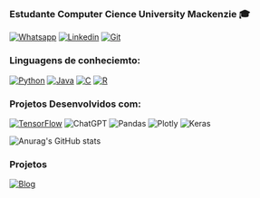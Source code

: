 ### Estudante Computer Cience University Mackenzie :mortar_board:
[![Whatsapp](	https://img.shields.io/badge/WhatsApp-25D366?style=for-the-badge&logo=whatsapp&logoColor=white)](https://wa.me/5511940198953) [![Linkedin](https://img.shields.io/badge/LinkedIn-0077B5?style=for-the-badge&logo=linkedin&logoColor=white)](https://www.linkedin.com/in/nicolas-carmona-rondon/) [![Git](https://img.shields.io/badge/GitHub-100000?style=for-the-badge&logo=github&logoColor=white)](https://github.com/nc-rondon/nc-rondon)
### Linguagens de conheciemto:
[![Python](https://img.shields.io/badge/Python-14354C?style=for-the-badge&logo=python&logoColor=white)]() [![Java](https://img.shields.io/badge/Java-ED8B00?style=for-the-badge&logo=openjdk&logoColor=white)]() [![C](https://img.shields.io/badge/C-00599C?style=for-the-badge&logo=c&logoColor=white)]() [![R](	https://img.shields.io/badge/R-276DC3?style=for-the-badge&logo=r&logoColor=white)]()
### Projetos Desenvolvidos com:
[![TensorFlow](https://img.shields.io/badge/TensorFlow-FF6F00?style=for-the-badge&logo=tensorflow&logoColor=white)]() ![ChatGPT](https://img.shields.io/badge/chatGPT-74aa9c?style=for-the-badge&logo=openai&logoColor=white) ![Pandas](https://img.shields.io/badge/pandas-%23150458.svg?style=for-the-badge&logo=pandas&logoColor=white) ![Plotly](https://img.shields.io/badge/Plotly-%233F4F75.svg?style=for-the-badge&logo=plotly&logoColor=white) ![Keras](https://img.shields.io/badge/Keras-%23D00000.svg?style=for-the-badge&logo=Keras&logoColor=white)

![Anurag's GitHub stats](https://github-readme-stats.vercel.app/api?username=nc-rondon&show_icons=true&theme=blue-green)
### Projetos
[![Blog](	https://github-readme-stats.vercel.app/api/top-langs/?username=nc-rondon&theme=blue-green)]()


